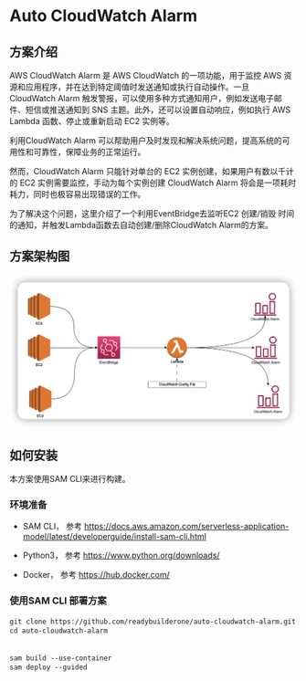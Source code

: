# Auto CloudWatch Alarm

## 方案介绍
AWS CloudWatch Alarm 是 AWS CloudWatch 的一项功能，用于监控 AWS 资源和应用程序，并在达到特定阈值时发送通知或执行自动操作。一旦 CloudWatch Alarm 触发警报，可以使用多种方式通知用户，例如发送电子邮件、短信或推送通知到 SNS 主题。此外，还可以设置自动响应，例如执行 AWS Lambda 函数、停止或重新启动 EC2 实例等。

利用CloudWatch Alarm 可以帮助用户及时发现和解决系统问题，提高系统的可用性和可靠性，保障业务的正常运行。

然而，CloudWatch Alarm 只能针对单台的 EC2 实例创建，如果用户有数以千计的 EC2 实例需要监控，手动为每个实例创建 CloudWatch Alarm 将会是一项耗时耗力，同时也极容易出现错误的工作。

为了解决这个问题，这里介绍了一个利用EventBridge去监听EC2 创建/销毁 时间的通知，并触发Lambda函数去自动创建/删除CloudWatch Alarm的方案。

## 方案架构图

![architecture image](https://github.com/readybuilderone/auto-cloudwatch-alarm/blob/33fe7aed8be4b7ce13c1777e8127205a4c52dcc0/architecture.png)

## 如何安装
本方案使用SAM CLI来进行构建。

### 环境准备


- SAM CLI， 参考 https://docs.aws.amazon.com/serverless-application-model/latest/developerguide/install-sam-cli.html
  
- Python3， 参考 https://www.python.org/downloads/
  
- Docker， 参考 https://hub.docker.com/



  

### 使用SAM CLI 部署方案

```shell
git clone https://github.com/readybuilderone/auto-cloudwatch-alarm.git
cd auto-cloudwatch-alarm


sam build --use-container
sam deploy --guided
```
